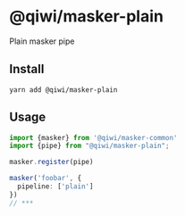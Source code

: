 # @qiwi/masker-plain
Plain masker pipe

## Install
```shell script
yarn add @qiwi/masker-plain
```

## Usage
```typescript
import {masker} from '@qiwi/masker-common'
import {pipe} from "@qiwi/masker-plain";

masker.register(pipe)

masker('foobar', {
  pipeline: ['plain']
})
// ***
```

